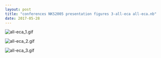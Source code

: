```yaml
---
layout: post
title: "conferences NKS2005 presentation figures 3-all-eca all-eca.nb"
date: 2017-05-28
---
```


![all-eca_1.gif](../../../assets/2017/05/28/all-eca-500px/all-eca_1.gif)

![all-eca_2.gif](../../../assets/2017/05/28/all-eca-500px/all-eca_2.gif)

![all-eca_3.gif](../../../assets/2017/05/28/all-eca-500px/all-eca_3.gif)

